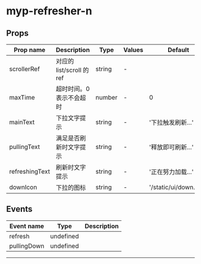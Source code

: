 # myp-refresher-n

## Props

| Prop name      | Description               | Type   | Values | Default               |
| -------------- | ------------------------- | ------ | ------ | --------------------- |
| scrollerRef    | 对应的 list/scroll 的 ref | string | -      |                       |
| maxTime        | 超时时间。0 表示不会超时  | number | -      | 0                     |
| mainText       | 下拉文字提示              | string | -      | '下拉触发刷新...'     |
| pullingText    | 满足是否刷新时文字提示    | string | -      | '释放即可刷新...'     |
| refreshingText | 刷新时文字提示            | string | -      | '正在努力加载...'     |
| downIcon       | 下拉的图标                | string | -      | '/static/ui/down.png' |

## Events

| Event name  | Type      | Description |
| ----------- | --------- | ----------- |
| refresh     | undefined |
| pullingDown | undefined |

---
